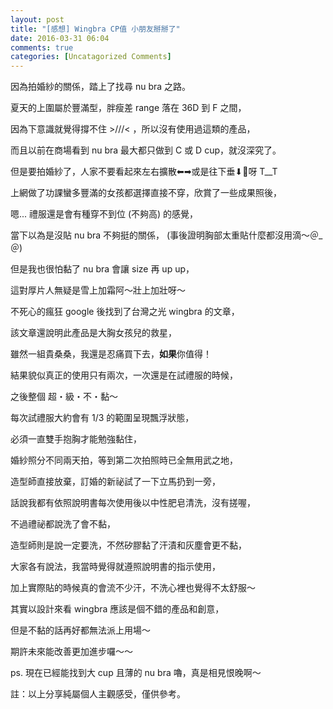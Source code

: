 ```yaml
---
layout: post
title: "[感想] Wingbra CP值 小朋友掰掰了"
date: 2016-03-31 06:04
comments: true
categories: [Uncatagorized Comments]
---
```


因為拍婚紗的關係，踏上了找尋 nu bra 之路。

夏天的上圍屬於豐滿型，胖瘦差 range 落在 36D 到 F 之間，

因為下意識就覺得撐不住 >///< ，所以沒有使用過這類的產品，

而且以前在商場看到 nu bra 最大都只做到 C 或 D cup，就沒深究了。

但是要拍婚紗了，人家不要看起來左右擴散⬅︎➡︎或是往下垂⬇︎呀 T__T

上網做了功課蠻多豐滿的女孩都選擇直接不穿，欣賞了一些成果照後，

嗯... 禮服還是會有種穿不到位 (不夠高) 的感覺，

當下以為是沒貼 nu bra 不夠挺的關係， (事後證明胸部太重貼什麼都沒用滴～＠_＠)

但是我也很怕黏了 nu bra 會讓 size 再 up up，

這對厚片人無疑是雪上加霜阿～壯上加壯呀～

不死心的瘋狂 google 後找到了台灣之光 wingbra 的文章，

該文章還說明此產品是大胸女孩兒的救星，

雖然一組貴桑桑，我還是忍痛買下去，**如果**你值得！

結果貌似真正的使用只有兩次，一次還是在試禮服的時候，

之後整個 超・級・不・黏～

每次試禮服大約會有 1/3 的範圍呈現飄浮狀態，

必須一直雙手抱胸才能勉強黏住，

婚紗照分不同兩天拍，等到第二次拍照時已全無用武之地，

造型師直接放棄，訂婚的新祕試了一下立馬扔到一旁，

話說我都有依照說明書每次使用後以中性肥皂清洗，沒有搓喔，

不過禮祕都說洗了會不黏，

造型師則是說一定要洗，不然矽膠黏了汗漬和灰塵會更不黏，

大家各有說法，我當時覺得就遵照說明書的指示使用，

加上實際貼的時候真的會流不少汗，不洗心裡也覺得不太舒服～

其實以設計來看 wingbra 應該是個不錯的產品和創意，

但是不黏的話再好都無法派上用場～

期許未來能改善更加進步囉～～

ps. 現在已經能找到大 cup 且薄的 nu bra 嚕，真是相見恨晚啊～

註：以上分享純屬個人主觀感受，僅供參考。






